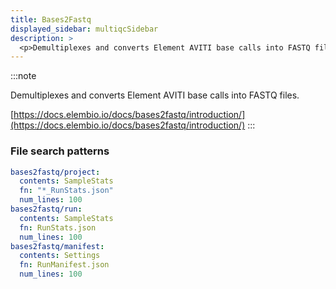 ```yaml
---
title: Bases2Fastq
displayed_sidebar: multiqcSidebar
description: >
  <p>Demultiplexes and converts Element AVITI base calls into FASTQ files.</p>
---
```


<!--
~~~~~ DO NOT EDIT ~~~~~
This file is autogenerated from the MultiQC module python docstring.
Do not edit the markdown, it will be overwritten.

File path for the source of this content: multiqc/modules/bases2fastq/bases2fastq.py
~~~~~~~~~~~~~~~~~~~~~~~
-->

:::note

<p>Demultiplexes and converts Element AVITI base calls into FASTQ files.</p>

[https://docs.elembio.io/docs/bases2fastq/introduction/](https://docs.elembio.io/docs/bases2fastq/introduction/)
:::

### File search patterns

```yaml
bases2fastq/project:
  contents: SampleStats
  fn: "*_RunStats.json"
  num_lines: 100
bases2fastq/run:
  contents: SampleStats
  fn: RunStats.json
  num_lines: 100
bases2fastq/manifest:
  contents: Settings
  fn: RunManifest.json
  num_lines: 100
```
